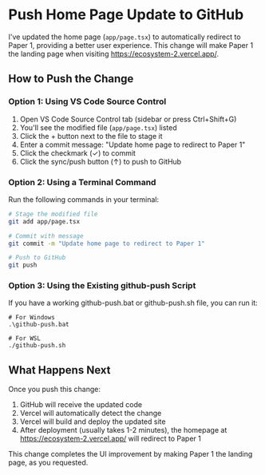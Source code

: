 # Push Home Page Update to GitHub

I've updated the home page (`app/page.tsx`) to automatically redirect to Paper 1, providing a better user experience. This change will make Paper 1 the landing page when visiting https://ecosystem-2.vercel.app/.

## How to Push the Change

### Option 1: Using VS Code Source Control

1. Open VS Code Source Control tab (sidebar or press Ctrl+Shift+G)
2. You'll see the modified file (`app/page.tsx`) listed
3. Click the + button next to the file to stage it
4. Enter a commit message: "Update home page to redirect to Paper 1"
5. Click the checkmark (✓) to commit
6. Click the sync/push button (↑) to push to GitHub

### Option 2: Using a Terminal Command

Run the following commands in your terminal:

```bash
# Stage the modified file
git add app/page.tsx

# Commit with message
git commit -m "Update home page to redirect to Paper 1"

# Push to GitHub
git push
```

### Option 3: Using the Existing github-push Script

If you have a working github-push.bat or github-push.sh file, you can run it:

```
# For Windows
.\github-push.bat

# For WSL
./github-push.sh
```

## What Happens Next

Once you push this change:

1. GitHub will receive the updated code
2. Vercel will automatically detect the change
3. Vercel will build and deploy the updated site
4. After deployment (usually takes 1-2 minutes), the homepage at https://ecosystem-2.vercel.app/ will redirect to Paper 1

This change completes the UI improvement by making Paper 1 the landing page, as you requested.
